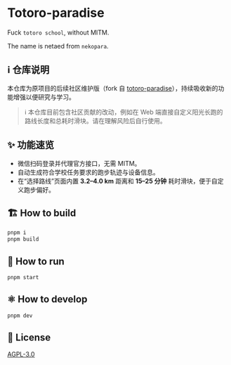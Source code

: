 # Totoro-paradise

Fuck `totoro school`, without MITM.

The name is netaed from `nekopara`.

## ℹ️ 仓库说明

本仓库为原项目的后续社区维护版（fork 自 [totoro-paradise](https://github.com/NoctisWang528/totoro-paradise)），持续吸收新的功能增强以便研究与学习。

> ℹ️ 本仓库目前包含社区贡献的改动，例如在 Web 端直接自定义阳光长跑的路线长度和总耗时滑块。请在理解风险后自行使用。

## ✨ 功能速览

- 微信扫码登录并代理官方接口，无需 MITM。
- 自动生成符合学校任务要求的跑步轨迹与设备信息。
- 在“选择路线”页面内置 **3.2–4.0 km** 距离和 **15–25 分钟** 耗时滑块，便于自定义跑步偏好。

## 🏗️ How to build

```bash
pnpm i
pnpm build
```

## 🚀 How to run

```bash
pnpm start
```

## ⚛️ How to develop

```bash
pnpm dev
```

## 📝 License

[AGPL-3.0](LICENSE)
